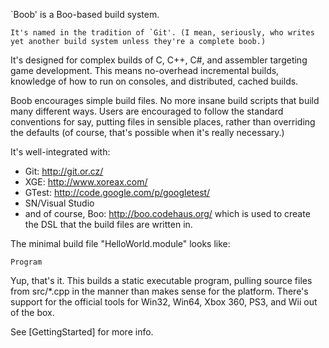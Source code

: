 `Boob' is a Boo-based build system.

    It's named in the tradition of `Git'. (I mean, seriously, who writes
    yet another build system unless they're a complete boob.)

It's designed for complex builds of C, C++, C#, and assembler targeting game
development. This means no-overhead incremental builds, knowledge of how to
run on consoles, and distributed, cached builds.

Boob encourages simple build files. No more insane build scripts that build
many different ways. Users are encouraged to follow the standard conventions
for say, putting files in sensible places, rather than overriding the defaults
(of course, that's possible when it's really necessary.)

It's well-integrated with:
- Git: http://git.or.cz/
- XGE: http://www.xoreax.com/
- GTest: http://code.google.com/p/googletest/
- SN/Visual Studio
- and of course, Boo: http://boo.codehaus.org/ which is used to create the DSL
  that the build files are written in.

The minimal build file "HelloWorld.module" looks like:

    Program

Yup, that's it. This builds a static executable program, pulling source files
from src/*.cpp in the manner than makes sense for the platform. There's
support for the official tools for Win32, Win64, Xbox 360, PS3, and Wii out of
the box.

See [GettingStarted] for more info.
